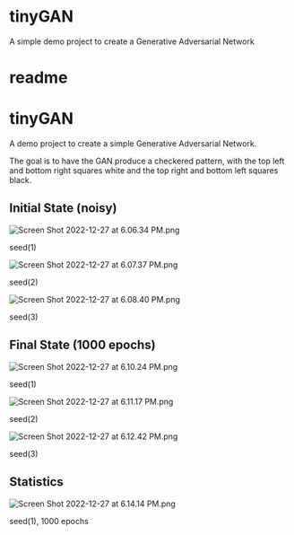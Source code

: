 # tinyGAN
A simple demo project to create a Generative Adversarial Network

# readme

# tinyGAN

A demo project to create a simple Generative Adversarial Network.

The goal is to have the GAN produce a checkered pattern, with the top left and bottom right squares white and the top right and bottom left squares black.

## Initial State (noisy)

![Screen Shot 2022-12-27 at 6.06.34 PM.png](https://s3-us-west-2.amazonaws.com/secure.notion-static.com/53881bef-a1c7-4b1c-a21c-5f9d2b9b262f/Screen_Shot_2022-12-27_at_6.06.34_PM.png)

seed(1)

![Screen Shot 2022-12-27 at 6.07.37 PM.png](https://s3-us-west-2.amazonaws.com/secure.notion-static.com/4806fce3-7cb8-419f-a34f-e1a97adfbb65/Screen_Shot_2022-12-27_at_6.07.37_PM.png)

seed(2)

![Screen Shot 2022-12-27 at 6.08.40 PM.png](https://s3-us-west-2.amazonaws.com/secure.notion-static.com/b0fc89b7-2174-4a1e-9d89-ffeaddeb9708/Screen_Shot_2022-12-27_at_6.08.40_PM.png)

seed(3)

## Final State (1000 epochs)

![Screen Shot 2022-12-27 at 6.10.24 PM.png](https://s3-us-west-2.amazonaws.com/secure.notion-static.com/a2d0b88d-b8f0-410f-a6c6-cd75460abc62/Screen_Shot_2022-12-27_at_6.10.24_PM.png)

seed(1)

![Screen Shot 2022-12-27 at 6.11.17 PM.png](https://s3-us-west-2.amazonaws.com/secure.notion-static.com/c17e748f-5b78-40c4-84d2-b556fffaed98/Screen_Shot_2022-12-27_at_6.11.17_PM.png)

seed(2)

![Screen Shot 2022-12-27 at 6.12.42 PM.png](https://s3-us-west-2.amazonaws.com/secure.notion-static.com/5cebd599-c763-4e42-b2de-fd834f5d8448/Screen_Shot_2022-12-27_at_6.12.42_PM.png)

seed(3)

## Statistics

![Screen Shot 2022-12-27 at 6.14.14 PM.png](https://s3-us-west-2.amazonaws.com/secure.notion-static.com/7a180f04-accc-4b04-addb-d806f54fac9f/Screen_Shot_2022-12-27_at_6.14.14_PM.png)

seed(1), 1000 epochs
